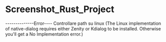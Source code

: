 # Screenshot_Rust_Project

--------------Error----
Controllare path su linux (The Linux implementation of native-dialog requires either Zenity or Kdialog to be installed. Otherwise you'll get a No Implementation error.)